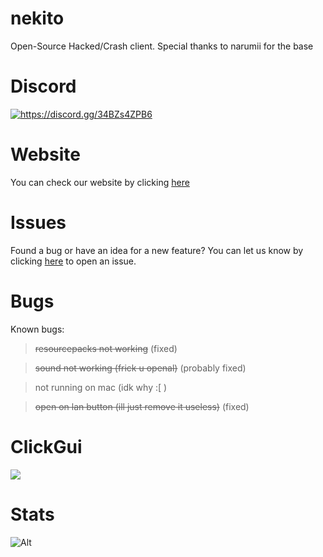 # nekito

Open-Source Hacked/Crash client.
Special thanks to narumii for the base





# Discord
<a href="https://discord.gg/34BZs4ZPB6"><img src="https://invidget.switchblade.xyz/34BZs4ZPB6" alt="https://discord.gg/34BZs4ZPB6"/></a>


# Website
You can check our website by clicking [here](https://astal.store)





# Issues
Found a bug or have an idea for a new feature? You can let us know by clicking [here](https://github.com/intexpression/nekito/issues) to open an issue.


# Bugs
Known bugs:

> ~~resourcepacks not working~~ (fixed)


> ~~sound not working (frick u openal)~~ (probably fixed) 


> not running on mac (idk why :[ )


> ~~open on lan button (ill just remove it useless)~~ (fixed)


# ClickGui


<img src="https://github.com/intexpression/intexpression/blob/main/java_wasv1Ncy1z.jpg?raw=true">

# Stats


![Alt](https://repobeats.axiom.co/api/embed/4636a9040c48dbdddcbcb1fd6cca05e71a06e88e.svg "Repobeats analytics image")




